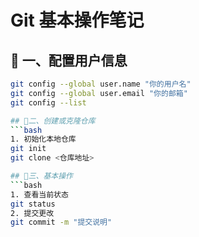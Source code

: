 # Git 基本操作笔记

## 📌 一、配置用户信息
```bash
git config --global user.name "你的用户名"
git config --global user.email "你的邮箱"
git config --list

## 📌二、创建或克隆仓库
```bash
1. 初始化本地仓库
git init
git clone <仓库地址>

## 📌三、基本操作
```bash
1. 查看当前状态
git status
2. 提交更改
git commit -m "提交说明"
